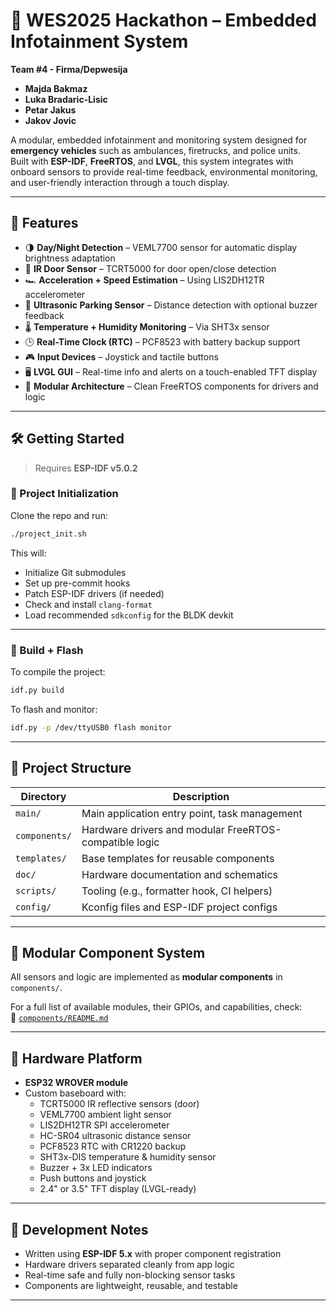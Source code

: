# 🚨 WES2025 Hackathon – Embedded Infotainment System

**Team #4 - Firma/Depwesija**
- **Majda Bakmaz**
- **Luka Bradaric-Lisic**
- **Petar Jakus**
- **Jakov Jovic**

A modular, embedded infotainment and monitoring system designed for **emergency vehicles** such as ambulances, firetrucks, and police units.  
Built with **ESP-IDF**, **FreeRTOS**, and **LVGL**, this system integrates with onboard sensors to provide real-time feedback, environmental monitoring, and user-friendly interaction through a touch display.

---

## 🚀 Features

- 🌗 **Day/Night Detection** – VEML7700 sensor for automatic display brightness adaptation
- 🚪 **IR Door Sensor** – TCRT5000 for door open/close detection
- 🏎️ **Acceleration + Speed Estimation** – Using LIS2DH12TR accelerometer
- 📏 **Ultrasonic Parking Sensor** – Distance detection with optional buzzer feedback
- 🌡️ **Temperature + Humidity Monitoring** – Via SHT3x sensor
- 🕒 **Real-Time Clock (RTC)** – PCF8523 with battery backup support
- 🎮 **Input Devices** – Joystick and tactile buttons
- 🖥️ **LVGL GUI** – Real-time info and alerts on a touch-enabled TFT display
- 🧩 **Modular Architecture** – Clean FreeRTOS components for drivers and logic

---

## 🛠 Getting Started

> Requires **ESP-IDF v5.0.2**

### 🧰 Project Initialization

Clone the repo and run:

```bash
./project_init.sh
```

This will:

- Initialize Git submodules
- Set up pre-commit hooks
- Patch ESP-IDF drivers (if needed)
- Check and install `clang-format`
- Load recommended `sdkconfig` for the BLDK devkit

---

### 🔨 Build + Flash

To compile the project:

```bash
idf.py build
```

To flash and monitor:

```bash
idf.py -p /dev/ttyUSB0 flash monitor
```

---

## 📁 Project Structure

| Directory     | Description                                            |
| ------------- | ------------------------------------------------------ |
| `main/`       | Main application entry point, task management          |
| `components/` | Hardware drivers and modular FreeRTOS-compatible logic |
| `templates/`  | Base templates for reusable components                 |
| `doc/`        | Hardware documentation and schematics                  |
| `scripts/`    | Tooling (e.g., formatter hook, CI helpers)             |
| `config/`     | Kconfig files and ESP-IDF project configs              |

---

## 🧩 Modular Component System

All sensors and logic are implemented as **modular components** in `components/`.

For a full list of available modules, their GPIOs, and capabilities, check:  
📄 [`components/README.md`](components/README.md)

---

## 🔌 Hardware Platform

- **ESP32 WROVER module**
- Custom baseboard with:
  - TCRT5000 IR reflective sensors (door)
  - VEML7700 ambient light sensor
  - LIS2DH12TR SPI accelerometer
  - HC-SR04 ultrasonic distance sensor
  - PCF8523 RTC with CR1220 backup
  - SHT3x-DIS temperature & humidity sensor
  - Buzzer + 3x LED indicators
  - Push buttons and joystick
  - 2.4" or 3.5" TFT display (LVGL-ready)

---

## 📓 Development Notes

- Written using **ESP-IDF 5.x** with proper component registration
- Hardware drivers separated cleanly from app logic
- Real-time safe and fully non-blocking sensor tasks
- Components are lightweight, reusable, and testable

---
